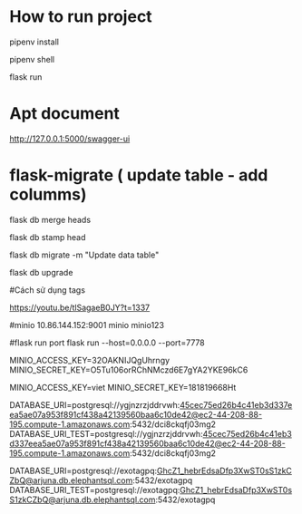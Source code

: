 # How to run project

pipenv install

pipenv shell 

flask run

# Apt document

http://127.0.0.1:5000/swagger-ui

# flask-migrate ( update table - add columms)

flask db merge heads

flask db stamp head

flask db migrate -m "Update data table"

flask db upgrade

#Cách sử dụng tags

https://youtu.be/tlSagaeB0JY?t=1337


#minio
10.86.144.152:9001
minio
minio123

#flask run port 
flask run --host=0.0.0.0 --port=7778


MINIO_ACCESS_KEY=32OAKNIJQgUhrngy
MINIO_SECRET_KEY=O5Tu106orRChNMczd6E7gYA2YKE96kC6

MINIO_ACCESS_KEY=viet
MINIO_SECRET_KEY=181819668Ht

DATABASE_URI=postgresql://ygjnzrzjddrvwh:45cec75ed26b4c41eb3d337eea5ae07a953f891cf438a42139560baa6c10de42@ec2-44-208-88-195.compute-1.amazonaws.com:5432/dci8ckqfj03mg2
DATABASE_URI_TEST=postgresql://ygjnzrzjddrvwh:45cec75ed26b4c41eb3d337eea5ae07a953f891cf438a42139560baa6c10de42@ec2-44-208-88-195.compute-1.amazonaws.com:5432/dci8ckqfj03mg2

DATABASE_URI=postgresql://exotagpq:GhcZ1_hebrEdsaDfp3XwST0sS1zkCZbQ@arjuna.db.elephantsql.com:5432/exotagpq
DATABASE_URI_TEST=postgresql://exotagpq:GhcZ1_hebrEdsaDfp3XwST0sS1zkCZbQ@arjuna.db.elephantsql.com:5432/exotagpq
